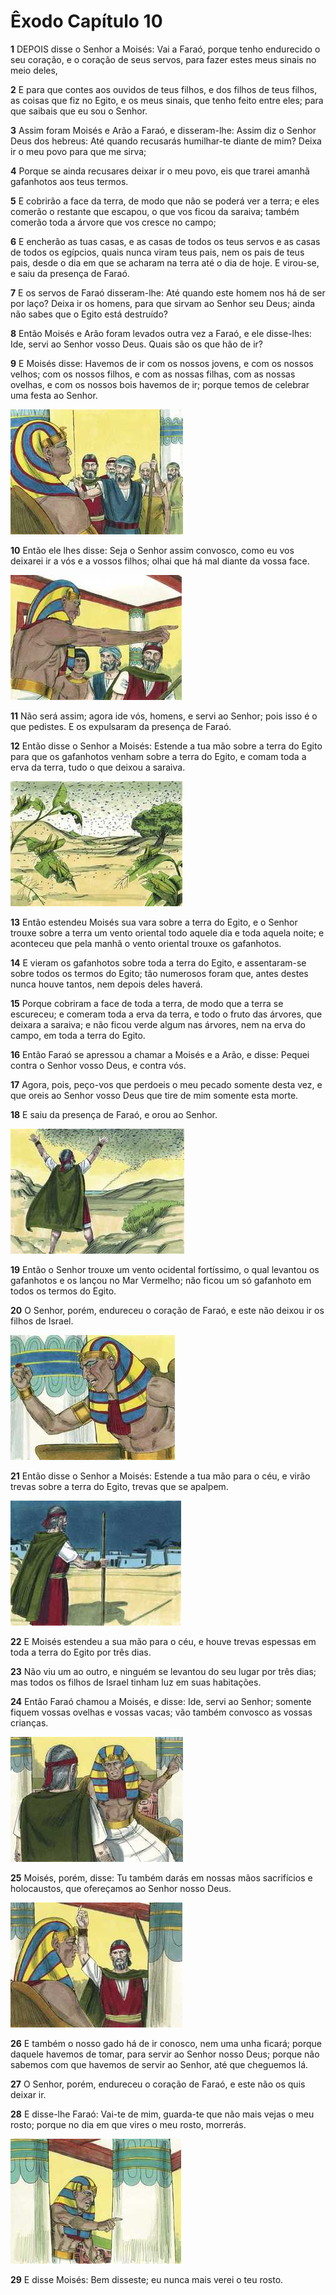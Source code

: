 # Êxodo Capítulo 10

**1** 	DEPOIS disse o Senhor a Moisés: Vai a Faraó, porque tenho endurecido o seu coração, e o coração de seus servos, para fazer estes meus sinais no meio deles,

**2** 	E para que contes aos ouvidos de teus filhos, e dos filhos de teus filhos, as coisas que fiz no Egito, e os meus sinais, que tenho feito entre eles; para que saibais que eu sou o Senhor.

**3** 	Assim foram Moisés e Arão a Faraó, e disseram-lhe: Assim diz o Senhor Deus dos hebreus: Até quando recusarás humilhar-te diante de mim? Deixa ir o meu povo para que me sirva;

**4** 	Porque se ainda recusares deixar ir o meu povo, eis que trarei amanhã gafanhotos aos teus termos.

**5** 	E cobrirão a face da terra, de modo que não se poderá ver a terra; e eles comerão o restante que escapou, o que vos ficou da saraiva; também comerão toda a árvore que vos cresce no campo;

**6** 	E encherão as tuas casas, e as casas de todos os teus servos e as casas de todos os egípcios, quais nunca viram teus pais, nem os pais de teus pais, desde o dia em que se acharam na terra até o dia de hoje. E virou-se, e saiu da presença de Faraó.

**7** 	E os servos de Faraó disseram-lhe: Até quando este homem nos há de ser por laço? Deixa ir os homens, para que sirvam ao Senhor seu Deus; ainda não sabes que o Egito está destruído?

**8** 	Então Moisés e Arão foram levados outra vez a Faraó, e ele disse-lhes: Ide, servi ao Senhor vosso Deus. Quais são os que hão de ir?

**9** 	E Moisés disse: Havemos de ir com os nossos jovens, e com os nossos velhos; com os nossos filhos, e com as nossas filhas, com as nossas ovelhas, e com os nossos bois havemos de ir; porque temos de celebrar uma festa ao Senhor.

![](../Images/SweetPublishing/2-10-4.jpg) 

**10** 	Então ele lhes disse: Seja o Senhor assim convosco, como eu vos deixarei ir a vós e a vossos filhos; olhai que há mal diante da vossa face.

![](../Images/SweetPublishing/2-10-2.jpg) 

**11** 	Não será assim; agora ide vós, homens, e servi ao Senhor; pois isso é o que pedistes. E os expulsaram da presença de Faraó.

**12** 	Então disse o Senhor a Moisés: Estende a tua mão sobre a terra do Egito para que os gafanhotos venham sobre a terra do Egito, e comam toda a erva da terra, tudo o que deixou a saraiva.

![](../Images/SweetPublishing/2-10-3.jpg) 

**13** 	Então estendeu Moisés sua vara sobre a terra do Egito, e o Senhor trouxe sobre a terra um vento oriental todo aquele dia e toda aquela noite; e aconteceu que pela manhã o vento oriental trouxe os gafanhotos.

**14** 	E vieram os gafanhotos sobre toda a terra do Egito, e assentaram-se sobre todos os termos do Egito; tão numerosos foram que, antes destes nunca houve tantos, nem depois deles haverá.

**15** 	Porque cobriram a face de toda a terra, de modo que a terra se escureceu; e comeram toda a erva da terra, e todo o fruto das árvores, que deixara a saraiva; e não ficou verde algum nas árvores, nem na erva do campo, em toda a terra do Egito.

**16** 	Então Faraó se apressou a chamar a Moisés e a Arão, e disse: Pequei contra o Senhor vosso Deus, e contra vós.

**17** 	Agora, pois, peço-vos que perdoeis o meu pecado somente desta vez, e que oreis ao Senhor vosso Deus que tire de mim somente esta morte.

**18** 	E saiu da presença de Faraó, e orou ao Senhor.

![](../Images/SweetPublishing/2-10-5.jpg) 

**19** 	Então o Senhor trouxe um vento ocidental fortíssimo, o qual levantou os gafanhotos e os lançou no Mar Vermelho; não ficou um só gafanhoto em todos os termos do Egito.

**20** 	O Senhor, porém, endureceu o coração de Faraó, e este não deixou ir os filhos de Israel.

![](../Images/SweetPublishing/2-10-6.jpg) 

**21** 	Então disse o Senhor a Moisés: Estende a tua mão para o céu, e virão trevas sobre a terra do Egito, trevas que se apalpem.

![](../Images/SweetPublishing/2-10-8.jpg) 

**22** 	E Moisés estendeu a sua mão para o céu, e houve trevas espessas em toda a terra do Egito por três dias.

**23** 	Não viu um ao outro, e ninguém se levantou do seu lugar por três dias; mas todos os filhos de Israel tinham luz em suas habitações.

**24** 	Então Faraó chamou a Moisés, e disse: Ide, servi ao Senhor; somente fiquem vossas ovelhas e vossas vacas; vão também convosco as vossas crianças.

![](../Images/SweetPublishing/2-10-9.jpg) 

**25** 	Moisés, porém, disse: Tu também darás em nossas mãos sacrifícios e holocaustos, que ofereçamos ao Senhor nosso Deus.

![](../Images/SweetPublishing/2-10-12.jpg) 

**26** 	E também o nosso gado há de ir conosco, nem uma unha ficará; porque daquele havemos de tomar, para servir ao Senhor nosso Deus; porque não sabemos com que havemos de servir ao Senhor, até que cheguemos lá.

**27** 	O Senhor, porém, endureceu o coração de Faraó, e este não os quis deixar ir.

**28** 	E disse-lhe Faraó: Vai-te de mim, guarda-te que não mais vejas o meu rosto; porque no dia em que vires o meu rosto, morrerás.

![](../Images/SweetPublishing/2-10-11.jpg) 

**29** 	E disse Moisés: Bem disseste; eu nunca mais verei o teu rosto.

